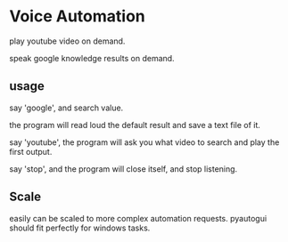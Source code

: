 # Voice Automation
play youtube video on demand.

speak google knowledge results on demand.

## usage
say 'google', and search value.

the program will read loud the default result and save a text file of it.

say 'youtube', the program will ask you what video to search and play the first output.

say 'stop', and the program will close itself, and stop listening.

## Scale
easily can be scaled to more complex automation requests.
pyautogui should fit perfectly for windows tasks.
